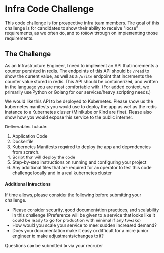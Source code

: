 # Infra Code Challenge
This code challenge is for prospective infra team members. The goal of this challenge is for candidates to show their ability to receive "loose" requirements, as we often do, and to follow through on implementing those requirements.

## The Challenge
As an Infrastructure Engineer, I need to implement an API that increments a counter persisted in redis. The endpoints of this API should be `/read` to show the current value, as well as a `/write` endpoint that increments the counter value stored in redis. This API should be containerized, and written in the language you are most comfortable with. (For added context, we primarily use Python or Golang for our services/heavy scripting needs.)

We would like this API to be deployed to Kubernetes. Please show us the kubernetes manifests you would use to deploy the app as well as the redis instance to a Kubernetes cluster (Minikube or Kind are fine).
Please also show how you would expose this service to the public internet.

Deliverables include:

1. Application Code
2. Dockerfile
3. Kubernetes Manifests required to deploy the app and dependencies from scratch.
4. Script that will deploy the code
5. Step-by-step instructions on running and configuring your project
6. Any additional files that are required for an operator to test this code challenge locally and in a real kubernetes cluster


#### Additional Intructions
If time allows, please consider the following before submitting your challenge.
* Please consider security, good documentation practices, and scalability in this challenge
(Preference will be given to a service that looks like it could be ready to go for production with minimal if any tweaks)
* How would you scale your service to meet sudden increased demand?
* Does your documentation make it easy or difficult for a more junior engineer to make adjustments/changes to it?

Questions can be submitted to via your recruiter
